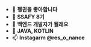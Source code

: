 - 👋 **펭귄을 좋아합니다**
- 👀 **SSAFY 8기**
- 🌱 **백엔드 개발자가 될래요**
- 📱 **JAVA, KOTLIN**
- 📫 **Instagarm @res_o_nance**

<!---
pingu2017/pingu2017 is a ✨ special ✨ repository because its `README.md` (this file) appears on your GitHub profile.
You can click the Preview link to take a look at your changes.
--->
